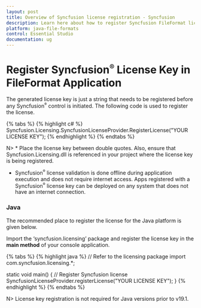```yaml
---
layout: post
title: Overview of Syncfusion license registration - Syncfusion
description: Learn here about how to register Syncfusion FileFormat license key for FileFormat application for license validation.
platform: java-file-formats
control: Essential Studio
documentation: ug
---
```


# Register Syncfusion<sup style="font-size:70%">&reg;</sup> License Key in FileFormat Application

The generated license key is just a string that needs to be registered before any Syncfusion<sup style="font-size:70%">&reg;</sup> control is initiated. The following code is used to register the license.

{% tabs %}
{% highlight c# %}
Syncfusion.Licensing.SyncfusionLicenseProvider.RegisterLicense("YOUR LICENSE KEY");
{% endhighlight %}
{% endtabs %}

N> * Place the license key between double quotes. Also, ensure that Syncfusion.Licensing.dll is referenced in your project where the license key is being registered.
* Syncfusion<sup style="font-size:70%">&reg;</sup> license validation is done offline during application execution and does not require internet access. Apps registered with a Syncfusion<sup style="font-size:70%">&reg;</sup> license key can be deployed on any system that does not have an internet connection.

### Java

The recommended place to register the license for the Java platform is given below.

Import the ‘syncfusion.licensing’ package and register the license key in the **main method** of your console application.

{% tabs %}
{% highlight java %}
// Refer to the licensing package
import com.syncfusion.licensing.*;

static void main() { 
    // Register Syncfusion license 
    SyncfusionLicenseProvider.registerLicense("YOUR LICENSE KEY"); 
}
{% endhighlight %}
{% endtabs %}

N> License key registration is not required for Java versions prior to v19.1.